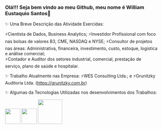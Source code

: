 ### Olá!!! Seja bem vindo ao meu Github, meu nome é William Eustaquio Santos👋

✨ Uma Breve Descrição das Atividade Exercidas:

   ⚡Cientista de Dados, Business Analytics; 
   ⚡Investidor Profissional com foco nas bolsas de valores B3, CME, NASDAQ e NYSE; 
   ⚡Consultor de projetos nas áreas:  Administrativa, financeira, investimento, custo, estoque, logística e anãlise comercial;  
   ⚡Contador e Auditor dos setores industrial, comercial, prestação de serviço, plano de saúde e hospitalar.

✨ Trabalho Atualmente nas Empresa: 
   ⚡WES Consulting Ltda.; e
   ⚡Grunitzky Auditoria Ltda. (https://grunitzky.com.br)

✨ Algumas da Tecnologias Utilizadas nos desenvolvimentos dos Trabalhos: 
   
<img widt='50' height='50' src="https://cdn.jsdelivr.net/gh/devicons/devicon/icons/python/python-original-wordmark.svg" />       <img widt='50' height='50' src="https://cdn.jsdelivr.net/gh/devicons/devicon/icons/jupyter/jupyter-original-wordmark.svg" />       <img widt='80' height='80' src="https://cdn.jsdelivr.net/gh/devicons/devicon/icons/mysql/mysql-original-wordmark.svg" />           
          
          

<!--
**WilliamESantos/WilliamESantos** is a ✨ _special_ ✨ repository because its `README.md` (this file) appears on your GitHub profile.

Here are some ideas to get you started:

![image](https://github.com/WilliamESantos/WilliamESantos/assets/133704736/10105271-f9b2-4fd8-932a-d1f76c770c6f)

- 🔭 I’m currently working on ...
- 🌱 I’m currently learning ...
- 👯 I’m looking to collaborate on ...
- 🤔 I’m looking for help with ...
- 💬 Ask me about ...
- 📫 How to reach me: ...
- 😄 Pronouns: ...
- ⚡ Fun fact: ...
-->
